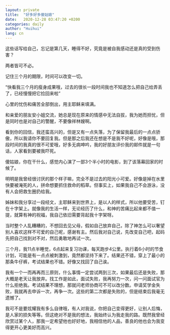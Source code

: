 ```yaml
---
layout: private
title:  "好多好多傻姑娘"
date:   2020-12-28 03:47:20 +0200
categories: daily
author: "Huihui"
lang: cn
---
```


这些话写给自己，忘记是第几天，睡得不好，究竟是被自我感动还是真的受到伤害？

两者皆可不必。

记住三个月的期限，时间可以改变一切。

“快看我三个月的瘦身成果哦，过去的很长一段时间我也不知道怎么把自己给弄丢了，已经慢慢把它捡回来啦”

心里的忧伤和痛苦全部倒出，用主耶稣来填满。

和亲爱的朋友安小姐交流，她总是现在原来的情感中无法自拔，我为她而担忧，但是同时也是对自己的警醒，不要像祥林嫂啊。

看到你的回信，我还蛮高兴的，但是又有一点失落，为了保留我最后的一点点骄傲，所以我请你不要回复我。但是那之后我还在想是不是我不好呢，好像是哦，那段时间的我真的很不可爱哦，好多无病呻吟，我的好朋友评价我的邮件就是一句话，人家看到要被我吓死。

傻姑娘，你在干什么，感觉内心演了一部3个半小时的电影，到了该落幕回家的时候了。

明明是我曾经很讨厌的那个样子嘛，完全不是过去的阳光小可爱。好像是掉在水里快要被淹死的人，拼命想要抓住救命的稻草。但事实上，如果我自己不会游泳，没有人会把救生圈扔给我。

姊妹和我分享过一段经文，主耶稣来到世界上，是以人的样式，所以他要受苦，钉在十字架上。就像我的生活一样，无论经历了什么，和神的苦痛比起来都不值一提，就算有神的祝福，我自己依旧需要背起我十字架呀。

当时整个人乱糟糟的，不想回去见父母，假如自己放弃自己，除了神怎么可以奢望别人喜欢这样不可爱的自己呢，感谢有主。然后我对自己说，先改变自己吧，起码先把自己找到对不对，然后勇敢地再试一次。

三个月，我11点半睡觉，6点起来复习功课，每天跑步4公里。执行着6小时的节食计划，可能是有一点点被刺激到，竟然都坚持下来了。结果还不错，穿上了最小的那条牛仔裤，考试结果也不错。好像又找回了自己诶。

我有一个一而再再而三原则，什么事情一定尝试两到三次，如果最后还是失败，那大概是老天让我放弃。找工作是如此，面试失败，我再努力一次，问一问面试官为什么拒绝我。考试结果不理想，那就问老师协商可不可以改分数。申请奖学金失败，我就再去申诉一次，再争一次。这些的第二次都是失败的，但是结束后我毫无遗憾了。

我可不是要炫耀我有多么自律哦，有人对我说，你把自己变得更好，让别人后悔，是人家的损失等等。但这绝对不是我的想法，我始终认为我走我的路。既然我曾经欣赏过某个人，那我一定希望他也好好地，我相信他的人品，善良的他也会为我变得更开心更美好而高兴。